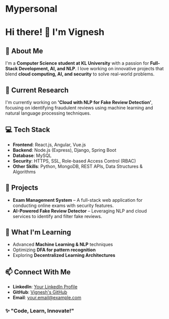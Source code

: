 # Mypersonal

# Hi there! 👋 I'm Vignesh

## 🚀 About Me
I'm a **Computer Science student at KL University** with a passion for **Full-Stack Development, AI, and NLP**. I love working on innovative projects that blend **cloud computing, AI, and security** to solve real-world problems.

## 🔭 Current Research
I'm currently working on **'Cloud with NLP for Fake Review Detection'**, focusing on identifying fraudulent reviews using machine learning and natural language processing techniques.

## 💻 Tech Stack
- **Frontend**: React.js, Angular, Vue.js
- **Backend**: Node.js (Express), Django, Spring Boot
- **Database**: MySQL
- **Security**: HTTPS, SSL, Role-based Access Control (RBAC)
- **Other Skills**: Python, MongoDB, REST APIs, Data Structures & Algorithms

## 📌 Projects
- **Exam Management System** – A full-stack web application for conducting online exams with security features.
- **AI-Powered Fake Review Detector** – Leveraging NLP and cloud services to identify and filter fake reviews.

## 🌱 What I'm Learning
- Advanced **Machine Learning & NLP** techniques
- Optimizing **DFA for pattern recognition**
- Exploring **Decentralized Learning Architectures**

## 📫 Connect With Me
- **LinkedIn**: [Your LinkedIn Profile](#)
- **GitHub**: [Vignesh's GitHub](https://github.com/your-username)
- **Email**: your.email@example.com

### ✨ "Code, Learn, Innovate!"
